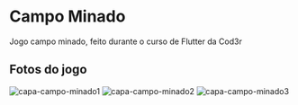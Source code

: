 # Campo Minado

Jogo campo minado, feito durante o curso de Flutter da Cod3r

## Fotos do jogo

![capa-campo-minado1](https://github.com/WagnerTerry/moto-pecas/blob/main/src/assets/coverPhoto/tela1.png)
![capa-campo-minado2](https://github.com/WagnerTerry/moto-pecas/blob/main/src/assets/coverPhoto/tela2.png)
![capa-campo-minado3](https://github.com/WagnerTerry/moto-pecas/blob/main/src/assets/coverPhoto/tela3.png)
